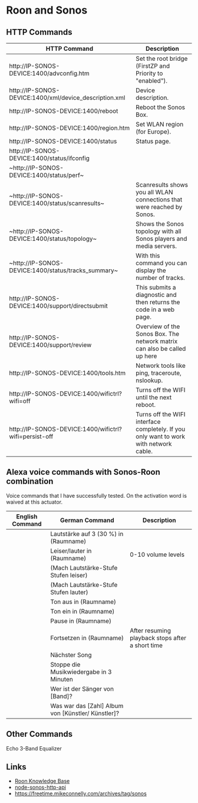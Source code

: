 # Roon and Sonos

## HTTP Commands

HTTP Command                                             | Description
---                                                      | ---
http://IP-SONOS-DEVICE:1400/advconfig.htm                | Set the root bridge (FirstZP and Priority to "enabled").
http://IP-SONOS-DEVICE:1400/xml/device_description.xml   | Device description.
http://IP-SONOS-DEVICE:1400/reboot                       | Reboot the Sonos Box.
http://IP-SONOS-DEVICE:1400/region.htm                   | Set WLAN region (for Europe).
http://IP-SONOS-DEVICE:1400/status                       | Status page.
http://IP-SONOS-DEVICE:1400/status/ifconfig              | &nbsp;
~http://IP-SONOS-DEVICE:1400/status/perf~                | &nbsp;
~http://IP-SONOS-DEVICE:1400/status/scanresults~         | Scanresults shows you all WLAN connections that were reached by Sonos.
~http://IP-SONOS-DEVICE:1400/status/topology~            | Shows the Sonos topology with all Sonos players and media servers.
~http://IP-SONOS-DEVICE:1400/status/tracks_summary~      | With this command you can display the number of tracks.
http://IP-SONOS-DEVICE:1400/support/directsubmit         | This submits a diagnostic and then returns the code in a web page.
http://IP-SONOS-DEVICE:1400/support/review               | Overview of the Sonos Box. The network matrix can also be called up here
http://IP-SONOS-DEVICE:1400/tools.htm                    | Network tools like ping, traceroute, nslookup.
http://IP-SONOS-DEVICE:1400/wifictrl?wifi=off            | Turns off the WIFI until the next reboot.
http://IP-SONOS-DEVICE:1400/wifictrl?wifi=persist-off    | Turns off the WIFI interface completely. If you only want to work with network cable.

## Alexa voice commands with Sonos-Roon combination

Voice commands that I have successfully tested. On the activation word is waived at this actuator.

English Command | German Command                                     | Description
---             | ---                                                | ---
&nbsp;          | Lautstärke auf 3 (30 %) in (Raumname)              | 
&nbsp;          | Leiser/lauter in (Raumname)                        | 0-10 volume levels
&nbsp;          | (Mach Lautstärke-Stufe Stufen leiser)              | 
&nbsp;          | (Mach Lautstärke-Stufe Stufen lauter)              | 
&nbsp;          | Ton aus in (Raumname)                              | 
&nbsp;          | Ton ein in (Raumname)                              | 
&nbsp;          | Pause in (Raumname)                                | 
&nbsp;          | Fortsetzen in (Raumname)                           | After resuming playback stops after a short time
&nbsp;          | Nächster Song                                      | 
&nbsp;          | Stoppe die Musikwiedergabe in 3 Minuten            | 
&nbsp;          | Wer ist der Sänger von [Band]?                     | 
&nbsp;          | Was war das [Zahl] Album von [Künstler/ Künstler]? | 

## Other Commands

Echo 3-Band Equalizer

## Links

* [Roon Knowledge Base](https://help.roonlabs.com/portal/en/kb/articles/sonos)
* [node-sonos-http-api](https://github.com/jishi/node-sonos-http-api)
* https://freetime.mikeconnelly.com/archives/tag/sonos
